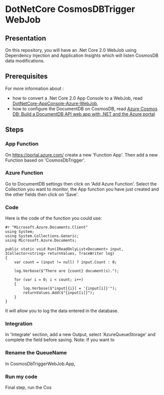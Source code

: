 # DotNetCore CosmosDBTrigger WebJob

## Presentation
On this repository, you will have an .Net Core 2.0 WebJob using Dependency Injection and Application Insights which will listen CosmosDB data modifications.

## Prerequisites
For more information about :
- how to convert a .Net Core 2.0 App Console to a WebJob, read <a href="https://github.com/ranouf/DotNetCore-AppConsole-Azure-WebJob">DotNetCore-AppConsole-Azure-WebJob</a>,
- how to configure the DocumentDB on CosmosDB, read <a href="https://docs.microsoft.com/en-us/azure/cosmos-db/create-documentdb-dotnet">Azure Cosmos DB: Build a DocumentDB API web app with .NET and the Azure portal<a>

## Steps

### App Function
On https://portal.azure.com/ create a new 'Function App'.
Then add a new Function based on 'CosmosDbTrigger'.

### Azure Function
Go to DocumentDB settings then click on 'Add Azure Function'.
Select the Collection you want to monitor, the App function you have just created and the other fields then click on 'Save'.

### Code
Here is the code of the function you could use:
```
#r "Microsoft.Azure.Documents.Client"
using System;
using System.Collections.Generic;
using Microsoft.Azure.Documents;

public static void Run(IReadOnlyList<Document> input, ICollector<string> returnValues, TraceWriter log)
{
    var count = (input != null) ? input.Count : 0;

    log.Verbose($"There are {count} document(s).");

    for (var i = 0; i < count; i++)
    {
        log.Verbose($"input[{i}] = '{input[i]}'");
        returnValues.Add($"{input[i]}");
    }
}
```
It will allow you to log the data entered in the database.

### Integration
In 'Integrate' section, add a new Output, select 'AzureQueueStorage' and complete the field before saving.
Note: If you want to 

### Rename the QueueName
In CosmosDbTriggerWebJob.App, 


### Run my code
Final step, run the Cos


